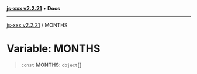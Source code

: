 [**js-xxx v2.2.21**](../README.md) • **Docs**

***

[js-xxx v2.2.21](../README.md) / MONTHS

# Variable: MONTHS

> `const` **MONTHS**: `object`[]
